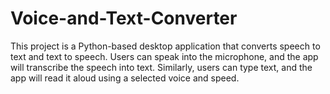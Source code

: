 # Voice-and-Text-Converter
This project is a Python-based desktop application that converts speech to text and text to speech. Users can speak into the microphone, and the app will transcribe the speech into text. Similarly, users can type text, and the app will read it aloud using a selected voice and speed. 
